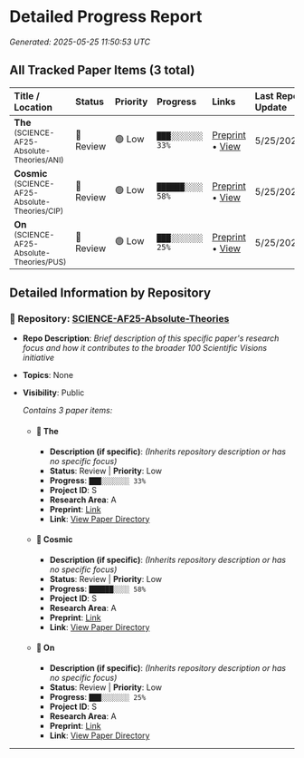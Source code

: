 # Detailed Progress Report
*Generated: 2025-05-25 11:50:53 UTC*

## All Tracked Paper Items (3 total)

| Title / Location                 | Status                      | Priority                      | Progress                               | Links                                     | Last Repo Update |
|:---------------------------------|:----------------------------|:------------------------------|:---------------------------------------|:------------------------------------------|:-----------------|
| **The**<br><small>(SCIENCE-AF25-Absolute-Theories/ANI)</small> | 🔵 Review | 🟢 Low | `███░░░░░░░ 33%` | <a href="https://doi.org/10.31219/osf.io/cg6tm_v1" target="_blank" title="Preprint">Preprint</a> • <a href="https://github.com/sandner-art/SCIENCE-AF25-Absolute-Theories/tree/main/papers/ANI" target="_blank" title="View Paper Location">View</a> | 5/25/2025 |
| **Cosmic**<br><small>(SCIENCE-AF25-Absolute-Theories/CIP)</small> | 🔵 Review | 🟢 Low | `██████░░░░ 58%` | <a href="https://doi.org/10.31219/osf.io/4pkhy_v1" target="_blank" title="Preprint">Preprint</a> • <a href="https://github.com/sandner-art/SCIENCE-AF25-Absolute-Theories/tree/main/papers/CIP" target="_blank" title="View Paper Location">View</a> | 5/25/2025 |
| **On**<br><small>(SCIENCE-AF25-Absolute-Theories/PUS)</small> | 🔵 Review | 🟢 Low | `███░░░░░░░ 25%` | <a href="https://doi.org/10.31219/osf.io/93wtx_v1" target="_blank" title="Preprint">Preprint</a> • <a href="https://github.com/sandner-art/SCIENCE-AF25-Absolute-Theories/tree/main/papers/PUS" target="_blank" title="View Paper Location">View</a> | 5/25/2025 |

## Detailed Information by Repository

### 📁 Repository: [SCIENCE-AF25-Absolute-Theories](https://github.com/sandner-art/SCIENCE-AF25-Absolute-Theories)
- **Repo Description**: *Brief description of this specific paper's research focus and how it contributes to the broader 100 Scientific Visions initiative*
- **Topics**: None
- **Visibility**: Public

  *Contains 3 paper items:*
  - #### 🔵 The
    - **Description (if specific)**: *(Inherits repository description or has no specific focus)*
    - **Status**: Review | **Priority**: Low
    - **Progress**: `███░░░░░░░ 33%`
    - **Project ID**: S
    - **Research Area**: A
    - **Preprint**: [Link](https://doi.org/10.31219/osf.io/cg6tm_v1)
    - **Link**: [View Paper Directory](https://github.com/sandner-art/SCIENCE-AF25-Absolute-Theories/tree/main/papers/ANI)

  - #### 🔵 Cosmic
    - **Description (if specific)**: *(Inherits repository description or has no specific focus)*
    - **Status**: Review | **Priority**: Low
    - **Progress**: `██████░░░░ 58%`
    - **Project ID**: S
    - **Research Area**: A
    - **Preprint**: [Link](https://doi.org/10.31219/osf.io/4pkhy_v1)
    - **Link**: [View Paper Directory](https://github.com/sandner-art/SCIENCE-AF25-Absolute-Theories/tree/main/papers/CIP)

  - #### 🔵 On
    - **Description (if specific)**: *(Inherits repository description or has no specific focus)*
    - **Status**: Review | **Priority**: Low
    - **Progress**: `███░░░░░░░ 25%`
    - **Project ID**: S
    - **Research Area**: A
    - **Preprint**: [Link](https://doi.org/10.31219/osf.io/93wtx_v1)
    - **Link**: [View Paper Directory](https://github.com/sandner-art/SCIENCE-AF25-Absolute-Theories/tree/main/papers/PUS)


---
